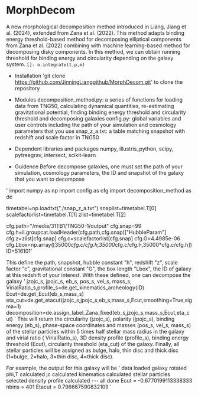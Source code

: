 # MorphDecom

A new morphological decomposition method introduced in Liang, Jiang et al. (2024), extended from Zana et al. (2022). This method adapts binding energy threshold-based method for decomposing elliptical components from Zana et al. (2022) combining with machine learning-based method for decomposing disky components. In this method, we can obtain running threshold for binding energy and circularity depending on the galaxy system.
`[]: o.integrate(t,p,m)`
- Installation
'git clone https://github.com/JinningLianggithub/MorphDecom.git' to clone the repository

- Modules
decomposition_method.py: a series of functions for loading data from TNG50, calculating dynamical quantities, re-estimating gravitational potential, finding binding energy threshold and circularity threshold and decomposing galaxies
config.py: global variables and user controls including the path of your simulation and cosmology parameters that you use
snap_z_a.txt: a table matching snapshot with redshift and scale factor in TNG50

- Dependent libraries and packages
numpy, illustris_python, scipy, pytreegrav, intersect, scikit-learn


- Guidence
Before decompose galaxies, one must set the path of your simulation, cosmology parameters, the ID and snapshot of the galaxy that you want to decompose

'
import numpy as np
import config as cfg
import decomposition_method as de


timetabel=np.loadtxt("./snap_z_a.txt")
snaplist=timetabel.T[0]
scalefactorlist=timetabel.T[1]
zlist=timetabel.T[2]


cfg.path="/media/31TB1/TNG50-1/output"
cfg.snap=99
cfg.h=il.groupcat.loadHeader(cfg.path,cfg.snap)["HubbleParam"]
cfg.z=zlist[cfg.snap]
cfg.c=scalefactorlist[cfg.snap]
cfg.G=4.4985e-06
cfg.Lbox=np.array([35000*cfg.c/cfg.h,35000*cfg.c/cfg.h,35000*cfg.c/cfg.h])
ID=516101'

This define the path, snapshot, hubble constant "h", redshift "z", scale factor "c", gravitational constant "G", the box length "Lbox", the ID of galaxy at this redshift of your interest. With these defined, one can decompose the galaxy
'
jzojc_s, jpojc_s, eb_s, pos_s, vel_s, mass_s, VirialRatio_s,profile_s=de.get_kinematics_archeology(ID)
Ecut=de.get_Ecut(eb_s,mass_s)
eta_cut=de.get_etacut(jzojc_s,jpojc_s,eb_s,mass_s,Ecut,smoothing=True,sigma=1)
decomposition=de.assign_label_Zana_fixed(eb_s,jzojc_s,mass_s,Ecut,eta_cut)
'
This will return the circularity (jzojc_s), polarity (jpojc_s), binding energy (eb_s), phase-space coordinates and masses (pos_s, vel_s, mass_s) of the stellar particles within 5 times half stellar mass radius in the galaxy and virial ratio ( VirialRatio_s), 3D density profile (profile_s), binding energy threshold (Ecut), circularity threshold (eta_cut) of the galaxy. Finally, all stellar particles will be assigned as bulge, halo, thin disc and thick disc (1=bulge, 2=halo, 3=thin disc, 4=thick disc).

For example, the output for this galaxy will be
'
data loaded
galaxy rotated
phi,T calculated
jc calculated
kinematics calculated
stellar particles selected 
density profile calculated --- all done
Ecut =  -0.6770199113338333
nbins =  401
Etacut =  0.796667590832109
'




